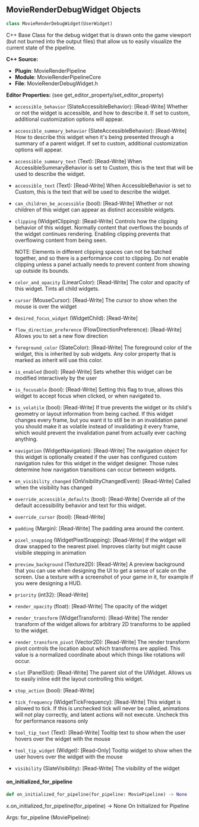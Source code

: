 ## MovieRenderDebugWidget Objects

```python
class MovieRenderDebugWidget(UserWidget)
```

C++ Base Class for the debug widget that is drawn onto the game viewport
(but not burned into the output files) that allow us to easily visualize
the current state of the pipeline.

**C++ Source:**

- **Plugin**: MovieRenderPipeline
- **Module**: MovieRenderPipelineCore
- **File**: MovieRenderDebugWidget.h

**Editor Properties:** (see get_editor_property/set_editor_property)

- ``accessible_behavior`` (SlateAccessibleBehavior):  [Read-Write] Whether or not the widget is accessible, and how to describe it. If set to custom, additional customization options will appear.
- ``accessible_summary_behavior`` (SlateAccessibleBehavior):  [Read-Write] How to describe this widget when it's being presented through a summary of a parent widget. If set to custom, additional customization options will appear.
- ``accessible_summary_text`` (Text):  [Read-Write] When AccessibleSummaryBehavior is set to Custom, this is the text that will be used to describe the widget.
- ``accessible_text`` (Text):  [Read-Write] When AccessibleBehavior is set to Custom, this is the text that will be used to describe the widget.
- ``can_children_be_accessible`` (bool):  [Read-Write] Whether or not children of this widget can appear as distinct accessible widgets.
- ``clipping`` (WidgetClipping):  [Read-Write] Controls how the clipping behavior of this widget.  Normally content that overflows the
  bounds of the widget continues rendering.  Enabling clipping prevents that overflowing content
  from being seen.

  NOTE: Elements in different clipping spaces can not be batched together, and so there is a
  performance cost to clipping.  Do not enable clipping unless a panel actually needs to prevent
  content from showing up outside its bounds.
- ``color_and_opacity`` (LinearColor):  [Read-Write] The color and opacity of this widget.  Tints all child widgets.
- ``cursor`` (MouseCursor):  [Read-Write] The cursor to show when the mouse is over the widget
- ``desired_focus_widget`` (WidgetChild):  [Read-Write]
- ``flow_direction_preference`` (FlowDirectionPreference):  [Read-Write] Allows you to set a new flow direction
- ``foreground_color`` (SlateColor):  [Read-Write] The foreground color of the widget, this is inherited by sub widgets.  Any color property
  that is marked as inherit will use this color.
- ``is_enabled`` (bool):  [Read-Write] Sets whether this widget can be modified interactively by the user
- ``is_focusable`` (bool):  [Read-Write] Setting this flag to true, allows this widget to accept focus when clicked, or when navigated to.
- ``is_volatile`` (bool):  [Read-Write] If true prevents the widget or its child's geometry or layout information from being cached.  If this widget
  changes every frame, but you want it to still be in an invalidation panel you should make it as volatile
  instead of invalidating it every frame, which would prevent the invalidation panel from actually
  ever caching anything.
- ``navigation`` (WidgetNavigation):  [Read-Write] The navigation object for this widget is optionally created if the user has configured custom
  navigation rules for this widget in the widget designer.  Those rules determine how navigation transitions
  can occur between widgets.
- ``on_visibility_changed`` (OnVisibilityChangedEvent):  [Read-Write] Called when the visibility has changed
- ``override_accessible_defaults`` (bool):  [Read-Write] Override all of the default accessibility behavior and text for this widget.
- ``override_cursor`` (bool):  [Read-Write]
- ``padding`` (Margin):  [Read-Write] The padding area around the content.
- ``pixel_snapping`` (WidgetPixelSnapping):  [Read-Write] If the widget will draw snapped to the nearest pixel.  Improves clarity but might cause visibile stepping in animation
- ``preview_background`` (Texture2D):  [Read-Write] A preview background that you can use when designing the UI to get a sense of scale on the screen.  Use
  a texture with a screenshot of your game in it, for example if you were designing a HUD.
- ``priority`` (int32):  [Read-Write]
- ``render_opacity`` (float):  [Read-Write] The opacity of the widget
- ``render_transform`` (WidgetTransform):  [Read-Write] The render transform of the widget allows for arbitrary 2D transforms to be applied to the widget.
- ``render_transform_pivot`` (Vector2D):  [Read-Write] The render transform pivot controls the location about which transforms are applied.
  This value is a normalized coordinate about which things like rotations will occur.
- ``slot`` (PanelSlot):  [Read-Write] The parent slot of the UWidget.  Allows us to easily inline edit the layout controlling this widget.
- ``stop_action`` (bool):  [Read-Write]
- ``tick_frequency`` (WidgetTickFrequency):  [Read-Write] This widget is allowed to tick. If this is unchecked tick will never be called, animations will not play correctly, and latent actions will not execute.
  Uncheck this for performance reasons only
- ``tool_tip_text`` (Text):  [Read-Write] Tooltip text to show when the user hovers over the widget with the mouse
- ``tool_tip_widget`` (Widget):  [Read-Only] Tooltip widget to show when the user hovers over the widget with the mouse
- ``visibility`` (SlateVisibility):  [Read-Write] The visibility of the widget

<a id="unreal.MovieRenderDebugWidget.on_initialized_for_pipeline"></a>

#### on_initialized_for_pipeline

```python
def on_initialized_for_pipeline(for_pipeline: MoviePipeline) -> None
```

x.on_initialized_for_pipeline(for_pipeline) -> None
On Initialized for Pipeline

Args:
    for_pipeline (MoviePipeline):

<a id="unreal.MovieGraphRenderPreviewWidget"></a>